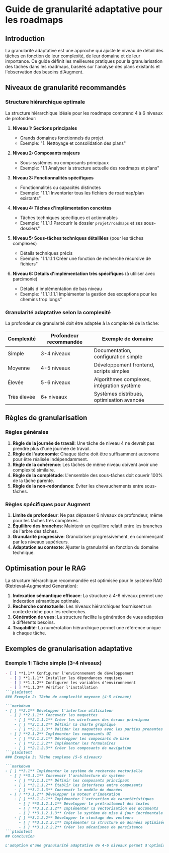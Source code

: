 # Guide de granularité adaptative pour les roadmaps

## Introduction

La granularité adaptative est une approche qui ajuste le niveau de détail des tâches en fonction de leur complexité, de leur domaine et de leur importance. Ce guide définit les meilleures pratiques pour la granularisation des tâches dans les roadmaps, basées sur l'analyse des plans existants et l'observation des besoins d'Augment.

## Niveaux de granularité recommandés

### Structure hiérarchique optimale

La structure hiérarchique idéale pour les roadmaps comprend 4 à 6 niveaux de profondeur:

1. **Niveau 1: Sections principales**
   - Grands domaines fonctionnels du projet
   - Exemple: "1. Nettoyage et consolidation des plans"

2. **Niveau 2: Composants majeurs**
   - Sous-systèmes ou composants principaux
   - Exemple: "1.1 Analyser la structure actuelle des roadmaps et plans"

3. **Niveau 3: Fonctionnalités spécifiques**
   - Fonctionnalités ou capacités distinctes
   - Exemple: "1.1.1 Inventorier tous les fichiers de roadmap/plan existants"

4. **Niveau 4: Tâches d'implémentation concrètes**
   - Tâches techniques spécifiques et actionnables
   - Exemple: "1.1.1.1 Parcourir le dossier `projet/roadmaps` et ses sous-dossiers"

5. **Niveau 5: Sous-tâches techniques détaillées** (pour les tâches complexes)
   - Détails techniques précis
   - Exemple: "1.1.1.1.1 Créer une fonction de recherche récursive de fichiers"

6. **Niveau 6: Détails d'implémentation très spécifiques** (à utiliser avec parcimonie)
   - Détails d'implémentation de bas niveau
   - Exemple: "1.1.1.1.1.1 Implémenter la gestion des exceptions pour les chemins trop longs"

### Granularité adaptative selon la complexité

La profondeur de granularité doit être adaptée à la complexité de la tâche:

| Complexité | Profondeur recommandée | Exemple de domaine |
|------------|------------------------|-------------------|
| Simple     | 3-4 niveaux            | Documentation, configuration simple |
| Moyenne    | 4-5 niveaux            | Développement frontend, scripts simples |
| Élevée     | 5-6 niveaux            | Algorithmes complexes, intégration système |
| Très élevée| 6+ niveaux             | Systèmes distribués, optimisation avancée |

## Règles de granularisation

### Règles générales

1. **Règle de la journée de travail**: Une tâche de niveau 4 ne devrait pas prendre plus d'une journée de travail.
2. **Règle de l'autonomie**: Chaque tâche doit être suffisamment autonome pour être réalisée indépendamment.
3. **Règle de la cohérence**: Les tâches de même niveau doivent avoir une complexité similaire.
4. **Règle de la complétude**: L'ensemble des sous-tâches doit couvrir 100% de la tâche parente.
5. **Règle de la non-redondance**: Éviter les chevauchements entre sous-tâches.

### Règles spécifiques pour Augment

1. **Limite de profondeur**: Ne pas dépasser 6 niveaux de profondeur, même pour les tâches très complexes.
2. **Équilibre des branches**: Maintenir un équilibre relatif entre les branches de l'arbre des tâches.
3. **Granularité progressive**: Granulariser progressivement, en commençant par les niveaux supérieurs.
4. **Adaptation au contexte**: Ajuster la granularité en fonction du domaine technique.

## Optimisation pour le RAG

La structure hiérarchique recommandée est optimisée pour le système RAG (Retrieval-Augmented Generation):

1. **Indexation sémantique efficace**: La structure à 4-6 niveaux permet une indexation sémantique optimale.
2. **Recherche contextuelle**: Les niveaux hiérarchiques fournissent un contexte riche pour les recherches.
3. **Génération de vues**: La structure facilite la génération de vues adaptées à différents besoins.
4. **Traçabilité**: La numérotation hiérarchique permet une référence unique à chaque tâche.

## Exemples de granularisation adaptative

### Exemple 1: Tâche simple (3-4 niveaux)

```markdown
- [ ] **1.1** Configurer l'environnement de développement
  - [ ] **1.1.1** Installer les dépendances requises
  - [ ] **1.1.2** Configurer les variables d'environnement
  - [ ] **1.1.3** Vérifier l'installation
```plaintext
### Exemple 2: Tâche de complexité moyenne (4-5 niveaux)

```markdown
- [ ] **2.1** Développer l'interface utilisateur
  - [ ] **2.1.1** Concevoir les maquettes
    - [ ] **2.1.1.1** Créer les wireframes des écrans principaux
    - [ ] **2.1.1.2** Définir la charte graphique
    - [ ] **2.1.1.3** Valider les maquettes avec les parties prenantes
  - [ ] **2.1.2** Implémenter les composants UI
    - [ ] **2.1.2.1** Développer les composants de base
    - [ ] **2.1.2.2** Implémenter les formulaires
    - [ ] **2.1.2.3** Créer les composants de navigation
```plaintext
### Exemple 3: Tâche complexe (5-6 niveaux)

```markdown
- [ ] **3.1** Implémenter le système de recherche vectorielle
  - [ ] **3.1.1** Concevoir l'architecture du système
    - [ ] **3.1.1.1** Définir les composants principaux
    - [ ] **3.1.1.2** Établir les interfaces entre composants
    - [ ] **3.1.1.3** Concevoir le modèle de données
  - [ ] **3.1.2** Développer le moteur d'indexation
    - [ ] **3.1.2.1** Implémenter l'extraction de caractéristiques
      - [ ] **3.1.2.1.1** Développer le prétraitement des textes
      - [ ] **3.1.2.1.2** Implémenter la vectorisation des documents
      - [ ] **3.1.2.1.3** Créer le système de mise à jour incrémentale
    - [ ] **3.1.2.2** Développer le stockage des vecteurs
      - [ ] **3.1.2.2.1** Implémenter la structure de données optimisée
      - [ ] **3.1.2.2.2** Créer les mécanismes de persistance
```plaintext
## Conclusion

L'adoption d'une granularité adaptative de 4-6 niveaux permet d'optimiser la gestion des tâches tout en maintenant une structure claire et navigable. Cette approche équilibre le besoin de détails pour l'implémentation avec la nécessité de maintenir une vue d'ensemble cohérente, tout en étant parfaitement adaptée aux capacités du système RAG et aux modes de développement existants.
